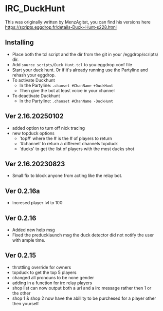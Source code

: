 # IRC_DuckHunt


This was originally written by MenzAgitat, you can find his versions here https://scripts.eggdrop.fr/details-Duck+Hunt-s228.html

Installing
-----
* Place both the tcl script and the dir from the git in your /eggdrop/scripts/ dir.
* Add `source scripts/Duck_Hunt.tcl` to you eggdrop.conf file
* Start your duck hunt. Or if it's already running use the Partyline and rehash your eggdrop.
* To activate Duckhunt
  - In the Partyline: `.chanset #ChanName +DuckHunt`
  - Then give the bot at least voice in your channel
* To deactivate Duckhunt
  - In the Partyline: `.chanset #ChanName -DuckHunt`




Ver 2.16.20250102
-----
* added option to turn off nick tracing
* new topduck options
  - 'top#' where the # is the # of players to return 
  - '#channel' to return a different channels topduck 
  - 'ducks' to get the list of players with the most ducks shot
  
Ver 2.16.20230823
-----
* Small fix to block anyone from acting like the relay bot.
  
Ver 0.2.16a
-----
* Incresed player lvl to 100

Ver 0.2.16
-----
* Added new help msg
* Fixed the preducklaunch msg the duck detector did not notify the user with ample time.

Ver 0.2.15
-----
* throttling override for owners
* topduck to get the top 5 players
* changed all pronouns to be none gender 
* adding in a function for irc relay players 
* shop list can now output both a url and a irc message rather then 1 or the other
* shop 1 & shop 2 now have the abillity to be purchesed for a player other then yourself

